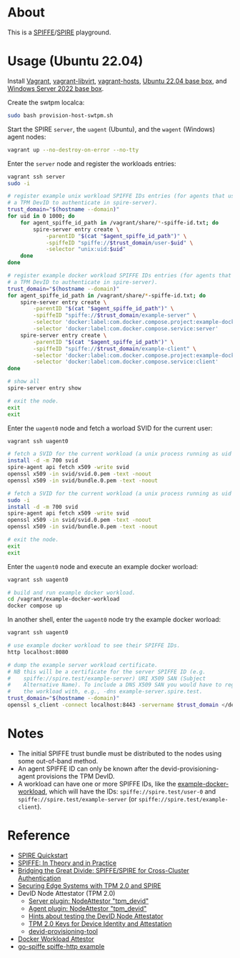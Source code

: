 # About

This is a [SPIFFE](https://spiffe.io/)/[SPIRE](https://github.com/spiffe/spire) playground.

# Usage (Ubuntu 22.04)

Install [Vagrant](https://github.com/hashicorp/vagrant), [vagrant-libvirt](https://github.com/vagrant-libvirt/vagrant-libvirt), [vagrant-hosts](https://github.com/oscar-stack/vagrant-hosts), [Ubuntu 22.04 base box](https://github.com/rgl/ubuntu-vagrant), and [Windows Server 2022 base box](https://github.com/rgl/windows-vagrant).

Create the swtpm localca:

```bash
sudo bash provision-host-swtpm.sh
```

Start the SPIRE `server`, the `uagent` (Ubuntu), and the `wagent` (Windows) agent nodes:

```bash
vagrant up --no-destroy-on-error --no-tty
```

Enter the `server` node and register the workloads entries:

```bash
vagrant ssh server
sudo -i

# register example unix workload SPIFFE IDs entries (for agents that use
# a TPM DevID to authenticate in spire-server).
trust_domain="$(hostname --domain)"
for uid in 0 1000; do
    for agent_spiffe_id_path in /vagrant/share/*-spiffe-id.txt; do
        spire-server entry create \
            -parentID "$(cat "$agent_spiffe_id_path")" \
            -spiffeID "spiffe://$trust_domain/user-$uid" \
            -selector "unix:uid:$uid"
    done
done

# register example docker workload SPIFFE IDs entries (for agents that use
# a TPM DevID to authenticate in spire-server).
trust_domain="$(hostname --domain)"
for agent_spiffe_id_path in /vagrant/share/*-spiffe-id.txt; do
    spire-server entry create \
        -parentID "$(cat "$agent_spiffe_id_path")" \
        -spiffeID "spiffe://$trust_domain/example-server" \
        -selector 'docker:label:com.docker.compose.project:example-docker-workload' \
        -selector 'docker:label:com.docker.compose.service:server'
    spire-server entry create \
        -parentID "$(cat "$agent_spiffe_id_path")" \
        -spiffeID "spiffe://$trust_domain/example-client" \
        -selector 'docker:label:com.docker.compose.project:example-docker-workload' \
        -selector 'docker:label:com.docker.compose.service:client'
done

# show all
spire-server entry show

# exit the node.
exit
exit
```

Enter the `uagent0` node and fetch a worload SVID for the current user:

```bash
vagrant ssh uagent0

# fetch a SVID for the current workload (a unix process running as uid 1000).
install -d -m 700 svid
spire-agent api fetch x509 -write svid
openssl x509 -in svid/svid.0.pem -text -noout
openssl x509 -in svid/bundle.0.pem -text -noout

# fetch a SVID for the current workload (a unix process running as uid 0).
sudo -i
install -d -m 700 svid
spire-agent api fetch x509 -write svid
openssl x509 -in svid/svid.0.pem -text -noout
openssl x509 -in svid/bundle.0.pem -text -noout

# exit the node.
exit
exit
```

Enter the `uagent0` node and execute an example docker worload:

```bash
vagrant ssh uagent0

# build and run example docker workload.
cd /vagrant/example-docker-workload
docker compose up
```

In another shell, enter the `uagent0` node try the example docker worload:

```bash
vagrant ssh uagent0

# use example docker workload to see their SPIFFE IDs.
http localhost:8080

# dump the example server workload certificate.
# NB this will be a certificate for the server SPIFFE ID (e.g.
#    spiffe://spire.test/example-server) URI X509 SAN (Subject
#    Alternative Name). To include a DNS X509 SAN you would have to register
#    the workload with, e.g., -dns example-server.spire.test.
trust_domain="$(hostname --domain)"
openssl s_client -connect localhost:8443 -servername $trust_domain </dev/null 2>/dev/null | openssl x509 -noout -text
```

# Notes

* The initial SPIFFE trust bundle must be distributed to the nodes using some out-of-band method.
* An agent SPIFFE ID can only be known after the devid-provisioning-agent provisions the TPM DevID.
* A workload can have one or more SPIFFE IDs, like the [example-docker-workload](example-docker-workload), which will have the IDs: `spiffe://spire.test/user-0` and `spiffe://spire.test/example-server` (or `spiffe://spire.test/example-client`).

# Reference

* [SPIRE Quickstart](https://spiffe.io/docs/latest/try/spire101/)
* [SPIFFE: In Theory and in Practice](https://www.youtube.com/watch?v=DXE6CDJjDV4)
* [Bridging the Great Divide: SPIFFE/SPIRE for Cross-Cluster Authentication](https://www.youtube.com/watch?v=sjKNsnEYmiU)
* [Securing Edge Systems with TPM 2.0 and SPIRE](https://www.youtube.com/watch?v=3KmvHLHxeRU)
* DevID Node Attestator (TPM 2.0)
  * [Server plugin: NodeAttestor "tpm_devid"](https://github.com/spiffe/spire/blob/v1.4.2/doc/plugin_server_nodeattestor_tpm_devid.md)
  * [Agent plugin: NodeAttestor "tpm_devid"](https://github.com/spiffe/spire/blob/v1.4.2/doc/plugin_agent_nodeattestor_tpm_devid.md)
  * [Hints about testing the DevID Node Attestator](https://github.com/spiffe/spire/pull/2111#issuecomment-811967536)
  * [TPM 2.0 Keys for Device Identity and Attestation](https://trustedcomputinggroup.org/wp-content/uploads/TCG_IWG_DevID_v1r2_02dec2020.pdf)
  * [devid-provisioning-tool](https://github.com/HewlettPackard/devid-provisioning-tool)
* [Docker Workload Attestor](https://github.com/spiffe/spire/blob/v1.4.2/doc/plugin_agent_workloadattestor_docker.md)
* [go-spiffe spiffe-http example](https://github.com/spiffe/go-spiffe/tree/v2.1.0/v2/examples/spiffe-http)
